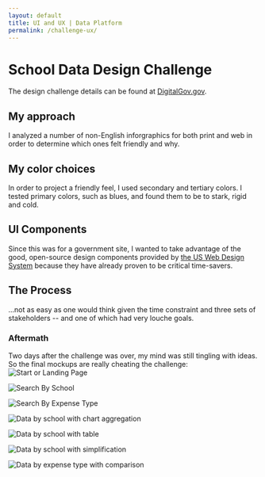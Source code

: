 ```yaml
---
layout: default
title: UI and UX | Data Platform
permalink: /challenge-ux/
---
```





# [](#header-1)School Data Design Challenge

The design challenge details can be found at [DigitalGov.gov](https://digital.gov/2018/09/26/office-educational-technology-hold-design-challenge-supporting-data-reporting-requirements/).

## [](#header-2)My approach
I analyzed a number of non-English inforgraphics for both print and web in order to determine which ones felt friendly and why.

## [](#header-2)My color choices

In order to project a friendly feel, I used secondary and tertiary colors. I tested primary colors, such as blues, and found them to be to stark, rigid and cold.

## [](#header-2)UI Components

Since this was for a government site, I wanted to take advantage of the good, open-source design components provided by [the US Web Design System](https://Standards.USA.gov) because they have already proven to be critical time-savers.

## [](header-2)The Process

...not as easy as one would think given the time constraint and three sets of stakeholders -- and one of which had very louche goals.

### [](header-3)Aftermath
Two days after the challenge was over, my mind was still tingling with ideas. So the final mockups are really cheating the challenge:
![Start or Landing Page](https://angela-smithers.github.io/il-mio-portfolio/assets/files/#)

![Search By School](https://angela-smithers.github.io/il-mio-portfolio/assets/files/#)

![Search By Expense Type](https://angela-smithers.github.io/il-mio-portfolio/assets/files/#)

![Data by school with chart aggregation](https://angela-smithers.github.io/il-mio-portfolio/assets/files/#)

![Data by school with table](https://angela-smithers.github.io/il-mio-portfolio/assets/files/#)

![Data by school with simplification](https://angela-smithers.github.io/il-mio-portfolio/assets/files/#)

![Data by expense type with comparison](https://angela-smithers.github.io/il-mio-portfolio/assets/files/#)
